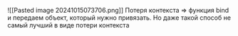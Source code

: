 ![[Pasted image 20241015073706.png]]
Потеря контекста => функция bind и передаем объект, который нужно привязать.
Но даже такой способ не самый лучший в виде потери контекста